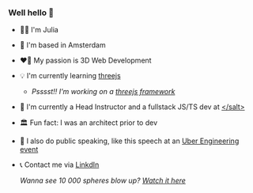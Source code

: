 ### Well hello 👋



- 👩‍💻 I'm Julia
- 📍 I'm based in Amsterdam
- ❤️‍🔥 My passion is 3D Web Development
- 💡 I'm currently learning <a href="https://threejs.org/">threejs</a>
  - *Psssst!! I'm working on a <a href="https://github.com/zerodeleo/framework-threejs">threejs framework<a/>*
- 🏢 I'm currently a Head Instructor and a fullstack JS/TS dev at <a href="https://www.salt.study/our-hubs/amsterdam">\<\/salt\></a>
- 🏛️ Fun fact: I was an architect prior to dev
- 🎤 I also do public speaking, like this speech at an <a href="https://www.youtube.com/watch?v=9eZnXZx77Ac">Uber Engineering event</a>
- 📞 Contact me via <a href="https://www.linkedin.com/in/juliastjerna/">LinkdIn</a>

  *Wanna see 10 000 spheres blow up? <a href="https://threejs-big-bang.netlify.app/">Watch it here</a>*
